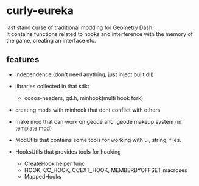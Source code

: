 # curly-eureka
last stand curse of traditional modding for Geometry Dash.<br>
It contains functions related to hooks and interference with the memory of the game, creating an interface etc.<br>

## features

- independence (don't need anything, just inject built dll)

- libraries collected in that sdk:
  - cocos-headers, gd.h, minhook(multi hook fork)<br>

- creating mods with minhook that dont conflict with others

- make mod that can work on geode and .geode makeup system (in template mod)

- ModUtils that contains some tools for working with ui, string, files.

- HooksUtils that provides tools for hooking
  - CreateHook helper func
  - HOOK, CC_HOOK, CCEXT_HOOK, MEMBERBYOFFSET macroses
  - MappedHooks
